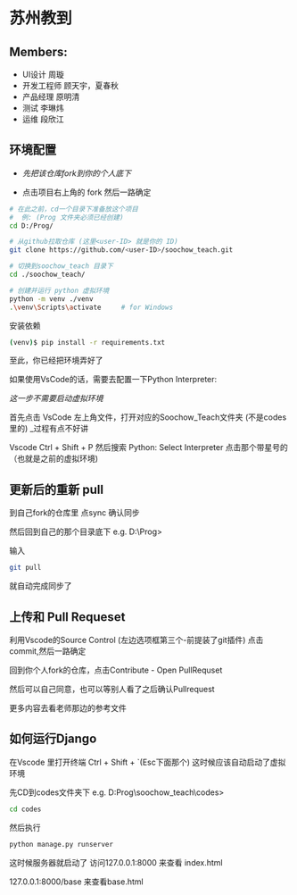 # 苏州教到

## Members:
- UI设计 周璇
- 开发工程师 顾天宇，夏春秋
- 产品经理 原明清
- 测试 李琳炜
- 运维 段欣江

## 环境配置

- _先把该仓库fork到你的个人底下_

- 点击项目右上角的 fork 然后一路确定

```bash
# 在此之前，cd一个目录下准备放这个项目
#  例: (Prog 文件夹必须已经创建)
cd D:/Prog/

# 从github拉取仓库 (这里<user-ID> 就是你的 ID)
git clone https://github.com/<user-ID>/soochow_teach.git

# 切换到soochow_teach 目录下
cd ./soochow_teach/

# 创建并运行 python 虚拟环境
python -m venv ./venv
.\venv\Scripts\activate     # for Windows
```

安装依赖

```bash
(venv)$ pip install -r requirements.txt
```

至此，你已经把环境弄好了

如果使用VsCode的话，需要去配置一下Python Interpreter: 

*这一步不需要启动虚拟环境*

首先点击 VsCode 左上角文件，打开对应的Soochow_Teach文件夹 (不是codes里的) _过程有点不好讲

Vscode Ctrl + Shift + P  然后搜索 Python: Select Interpreter 点击那个带星号的（也就是之前的虚拟环境)

## 更新后的重新 pull

到自己fork的仓库里 点sync 确认同步

然后回到自己的那个目录底下 e.g. D:\Prog>

输入

```bash
git pull
```

就自动完成同步了

## 上传和 Pull Requeset

利用Vscode的Source Control (左边选项框第三个-前提装了git插件) 点击commit,然后一路确定

回到你个人fork的仓库，点击Contribute - Open PullRequset

然后可以自己同意，也可以等别人看了之后确认Pullrequest

更多内容去看老师那边的参考文件

## 如何运行Django

在Vscode 里打开终端 Ctrl + Shift + `(Esc下面那个) 这时候应该自动启动了虚拟环境

先CD到codes文件夹下 e.g. D:Prog\soochow_teach\codes>
```bash
cd codes
```

然后执行

```bash
python manage.py runserver
```

这时候服务器就启动了 访问127.0.0.1:8000 来查看 index.html

127.0.0.1:8000/base 来查看base.html
